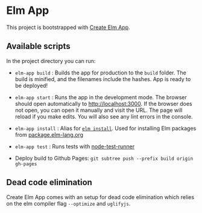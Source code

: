 # Elm App

This project is bootstrapped with [Create Elm App](https://github.com/halfzebra/create-elm-app).


## Available scripts

In the project directory you can run:

- `elm-app build` : Builds the app for production to the `build` folder. The build is minified, and the filenames include the hashes. App is ready to be deployed!

- `elm-app start` : Runs the app in the development mode. The browser should open automatically to [http://localhost:3000](http://localhost:3000). If the browser does not open, you can open it manually and visit the URL. The page will reload if you make edits. You will also see any lint errors in the console.

- `elm-app install` : Alias for [`elm install`](http://guide.elm-lang.org/get_started.html#elm-install). Used for installing Elm packages from [package.elm-lang.org](http://package.elm-lang.org/)

- `elm-app test` : Runs tests with [node-test-runner](https://github.com/rtfeldman/node-test-runner/tree/master)

- Deploy build to Github Pages: `git subtree push --prefix build origin gh-pages`

## Dead code elimination

Create Elm App comes with an setup for dead code elimination which relies on the elm compiler flag `--optimize` and `uglifyjs`.